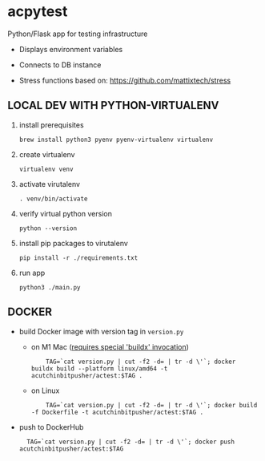 # acpytest

Python/Flask app for testing infrastructure

* Displays environment variables

* Connects to DB instance

* Stress functions based on: https://github.com/mattixtech/stress

## LOCAL DEV WITH PYTHON-VIRTUALENV

1. install prerequisites

       brew install python3 pyenv pyenv-virtualenv virtualenv

1. create virtualenv

       virtualenv venv

1. activate virutalenv

       . venv/bin/activate

1. verify virtual python version

       python --version

1. install pip packages to virutalenv

       pip install -r ./requirements.txt

1. run app

       python3 ./main.py


##  DOCKER

* build Docker image with version tag in `version.py`

  * on M1 Mac ([requires special 'buildx' invocation](https://blog.jaimyn.dev/how-to-build-multi-architecture-docker-images-on-an-m1-mac/))

            TAG=`cat version.py | cut -f2 -d= | tr -d \'`; docker buildx build --platform linux/amd64 -t acutchinbitpusher/actest:$TAG .

  * on Linux

            TAG=`cat version.py | cut -f2 -d= | tr -d \'`; docker build -f Dockerfile -t acutchinbitpusher/actest:$TAG .

* push to DockerHub

        TAG=`cat version.py | cut -f2 -d= | tr -d \'`; docker push acutchinbitpusher/actest:$TAG


